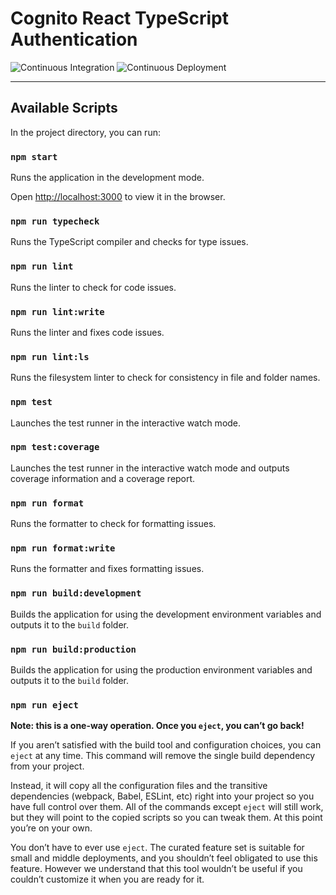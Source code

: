# Cognito React TypeScript Authentication

![Continuous Integration](https://github.com/louis-young/cognito-react-typescript-authentication/actions/workflows/ci.yml/badge.svg)
![Continuous Deployment](https://github.com/louis-young/cognito-react-typescript-authentication/actions/workflows/cd.yml/badge.svg)

---

## Available Scripts

In the project directory, you can run:

### `npm start`

Runs the application in the development mode.

Open [http://localhost:3000](http://localhost:3000) to view it in the browser.

### `npm run typecheck`

Runs the TypeScript compiler and checks for type issues.

### `npm run lint`

Runs the linter to check for code issues.

### `npm run lint:write`

Runs the linter and fixes code issues.

### `npm run lint:ls`

Runs the filesystem linter to check for consistency in file and folder names.

### `npm test`

Launches the test runner in the interactive watch mode.

### `npm test:coverage`

Launches the test runner in the interactive watch mode and outputs coverage information and a coverage report.

### `npm run format`

Runs the formatter to check for formatting issues.

### `npm run format:write`

Runs the formatter and fixes formatting issues.

### `npm run build:development`

Builds the application for using the development environment variables and outputs it to the `build` folder.

### `npm run build:production`

Builds the application for using the production environment variables and outputs it to the `build` folder.

### `npm run eject`

**Note: this is a one-way operation. Once you `eject`, you can’t go back!**

If you aren’t satisfied with the build tool and configuration choices, you can `eject` at any time. This command will remove the single build dependency from your project.

Instead, it will copy all the configuration files and the transitive dependencies (webpack, Babel, ESLint, etc) right into your project so you have full control over them. All of the commands except `eject` will still work, but they will point to the copied scripts so you can tweak them. At this point you’re on your own.

You don’t have to ever use `eject`. The curated feature set is suitable for small and middle deployments, and you shouldn’t feel obligated to use this feature. However we understand that this tool wouldn’t be useful if you couldn’t customize it when you are ready for it.
